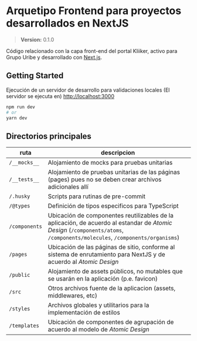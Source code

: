 # Arquetipo Frontend para proyectos desarrollados en NextJS

> **Version:** 0.1.0

Código relacionado con la capa front-end del portal Kliiker, activo para Grupo Uribe y desarrollado con [Next.js](https://nextjs.org/).

## Getting Started

Ejecución de un servidor de desarrollo para validaciones locales (El servidor se ejecuta en) [http://localhost:3000](http://localhost:3000)

```bash
npm run dev
# or
yarn dev
```

## Directorios principales

| ruta          | descripcion                                                                                                                                                                |
| ------------- | -------------------------------------------------------------------------------------------------------------------------------------------------------------------------- |
| `/__mocks__`  | Alojamiento de mocks para pruebas unitarias                                                                                                                                |
| `/__tests__`  | Alojamiento de pruebas unitarias de las páginas (pages) pues no se deben crear archivos adicionales allí                                                                   |
| `/.husky`     | Scripts para rutinas de pre-commit                                                                                                                                         |
| `/@types`     | Definición de tipos especificos para TypeScript                                                                                                                            |
| `/components` | Ubicación de componentes reutilizables de la aplicación, de acuerdo al estandar de _Atomic Design_ (`/components/atoms`, `/components/molecules`, `/components/organisms`) |
| `/pages`      | Ubicación de las páginas de sitio, conforme al sistema de enrutamiento para NextJS y de acuerdo al _Atomic Design_                                                         |
| `/public`     | Alojamiento de assets públicos, no mutables que se usarán en la aplicación (p.e. favicon)                                                                                  |
| `/src`        | Otros archivos fuente de la aplicacion (assets, middlewares, etc)                                                                                                          |
| `/styles`     | Archivos globales y utilitarios para la implementación de estilos                                                                                                          |
| `/templates`  | Ubicación de componentes de agrupación de acuerdo al modelo de _Atomic Design_                                                                                             |
